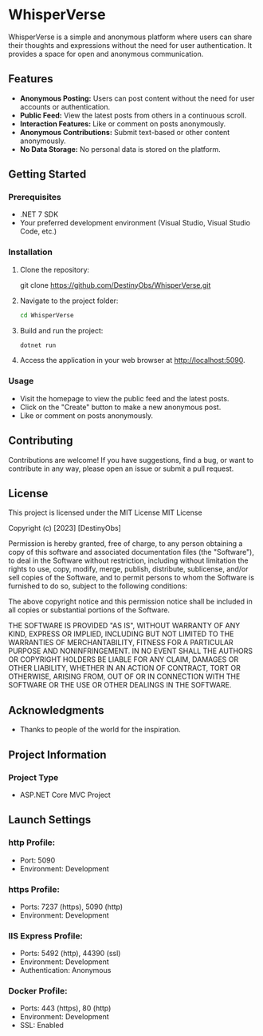 # WhisperVerse

WhisperVerse is a simple and anonymous platform where users can share their thoughts and expressions without the need for user authentication. It provides a space for open and anonymous communication.

## Features

- **Anonymous Posting:** Users can post content without the need for user accounts or authentication.
- **Public Feed:** View the latest posts from others in a continuous scroll.
- **Interaction Features:** Like or comment on posts anonymously.
- **Anonymous Contributions:** Submit text-based or other content anonymously.
- **No Data Storage:** No personal data is stored on the platform.

## Getting Started

### Prerequisites

- .NET 7 SDK
- Your preferred development environment (Visual Studio, Visual Studio Code, etc.)

### Installation

1. Clone the repository:

   git clone https://github.com/DestinyObs/WhisperVerse.git
   
3. Navigate to the project folder:

   ```bash
   cd WhisperVerse
   ```

4. Build and run the project:

   ```bash
   dotnet run
   ```

5. Access the application in your web browser at [http://localhost:5090](http://localhost:5090).

### Usage

- Visit the homepage to view the public feed and the latest posts.
- Click on the "Create" button to make a new anonymous post.
- Like or comment on posts anonymously.

## Contributing

Contributions are welcome! If you have suggestions, find a bug, or want to contribute in any way, please open an issue or submit a pull request.

## License

This project is licensed under the MIT License
MIT License

Copyright (c) [2023] [DestinyObs]

Permission is hereby granted, free of charge, to any person obtaining a copy
of this software and associated documentation files (the "Software"), to deal
in the Software without restriction, including without limitation the rights
to use, copy, modify, merge, publish, distribute, sublicense, and/or sell
copies of the Software, and to permit persons to whom the Software is
furnished to do so, subject to the following conditions:

The above copyright notice and this permission notice shall be included in all
copies or substantial portions of the Software.

THE SOFTWARE IS PROVIDED "AS IS", WITHOUT WARRANTY OF ANY KIND, EXPRESS OR
IMPLIED, INCLUDING BUT NOT LIMITED TO THE WARRANTIES OF MERCHANTABILITY,
FITNESS FOR A PARTICULAR PURPOSE AND NONINFRINGEMENT. IN NO EVENT SHALL THE
AUTHORS OR COPYRIGHT HOLDERS BE LIABLE FOR ANY CLAIM, DAMAGES OR OTHER
LIABILITY, WHETHER IN AN ACTION OF CONTRACT, TORT OR OTHERWISE, ARISING FROM,
OUT OF OR IN CONNECTION WITH THE SOFTWARE OR THE USE OR OTHER DEALINGS IN THE
SOFTWARE.


## Acknowledgments

- Thanks to people of the world for the inspiration.

## Project Information

### Project Type

- ASP.NET Core MVC Project

## Launch Settings

### http Profile:

- Port: 5090
- Environment: Development

### https Profile:

- Ports: 7237 (https), 5090 (http)
- Environment: Development

### IIS Express Profile:

- Ports: 5492 (http), 44390 (ssl)
- Environment: Development
- Authentication: Anonymous

### Docker Profile:

- Ports: 443 (https), 80 (http)
- Environment: Development
- SSL: Enabled
